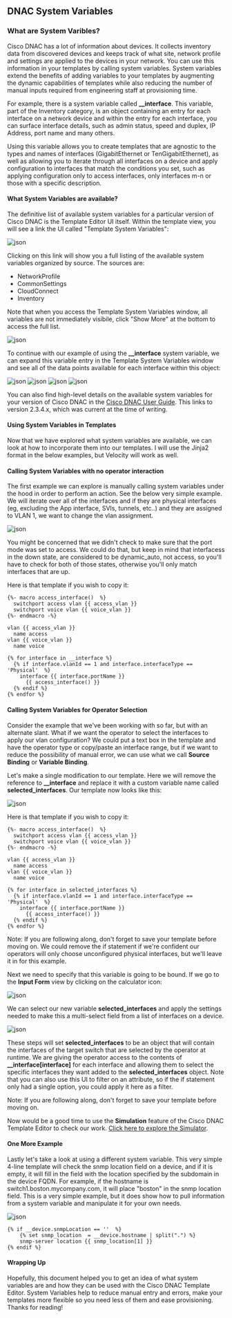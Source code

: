 
## DNAC System Variables

### What are System Varibles?

Cisco DNAC has a lot of information about devices.  It collects inventory data from discovered devices and keeps track of what site, network profile and settings are applied to the devices in your network.  You can use this information in your templates by calling system variables.  System variables extend the benefits of adding variables to your templates by augmenting the dynamic capabilities of templates while also reducing the number of manual inputs required from engineering staff at provisioning time.   

For example, there is a system variable called **__interface**.  This variable, part of the Inventory category, is an object containing an entry for each interface on a network device and within the entry for each interface, you can surface interface details, such as admin status, speed and duplex, IP Address, port name and many others.  

Using this variable allows you to create templates that are agnostic to the types and names of interfaces (GigabitEthernet or TenGigabitEthernet), as well as allowing you to iterate through all interfaces on a device and apply configuration to interfaces that match the conditions you set, such as applying configuration only to access interfaces, only interfaces m-n or those with a specific description.

#### What System Variables are available?

The definitive list of available system variables for a particular version of Cisco DNAC is the Template Editor UI itself.  Within the template view, you will see a link the UI called "Template System Variables":  

![json](./images/button.png?raw=true "Import JSON")  

Clicking on this link will show you a full listing of the available system variables organized by source.  The sources are:

* NetworkProfile
* CommonSettings
* CloudConnect
* Inventory

Note that when you access the Template System Variables window, all variables are not immediately visibile, click "Show More" at the bottom to access the full list.

![json](./images/template_system_main.png?raw=true "Import JSON") 

To continue with our example of using the **__interface** system variable, we can expand this variable entry in the Template System Variables window and see all of the data points available for each interface within this object:

![json](./images/template_system_interfaces_1.png?raw=true "Import JSON") 
![json](./images/template_system_interfaces_2.png?raw=true "Import JSON") 
![json](./images/template_system_interfaces_3.png?raw=true "Import JSON")
![json](./images/template_system_interfaces_4.png?raw=true "Import JSON")  


You can also find high-level details on the available system variables for your version of Cisco DNAC in the [Cisco DNAC User Guide](https://www.cisco.com/c/en/us/td/docs/cloud-systems-management/network-automation-and-management/dna-center/2-3-4/user_guide/b_cisco_dna_center_ug_2_3_4/b_cisco_dna_center_ug_2_3_4_chapter_01000.html#id_92757).  This links to version 2.3.4.x, which was current at the time of writing.

#### Using System Variables in Templates

Now that we have explored what system variables are available, we can look at how to incorporate them into our templates.  I will use the Jinja2 format in the below examples, but Velocity will work as well.

#### Calling System Variables with no operator interaction

The first example we can explore is manually calling system variables under the hood in order to perform an action.  See the below very simple example.  We will iterate over all of the interfaces and if they are physical interfaces (eg, excluding the App interface, SVIs, tunnels, etc..) and they are assigned to VLAN 1, we want to change the vlan assignment.

![json](./images/set_vlan.png?raw=true "Import JSON") 

You might be concerned that we didn't check to make sure that the port mode was set to access.  We could do that, but keep in mind that interfacess in the down state, are considered to be dynamic_auto, not access, so you'll have to check for both of those states, otherwise you'll only match interfaces that are up.

Here is that template if you wish to copy it:

```
{%- macro access_interface()  %}
  switchport access vlan {{ access_vlan }}
  switchport voice vlan {{ voice_vlan }}
{%- endmacro -%}

vlan {{ access_vlan }}
  name access
vlan {{ voice_vlan }}
  name voice

{% for interface in __interface %}
  {% if interface.vlanId == 1 and interface.interfaceType == 'Physical'  %}
    interface {{ interface.portName }}
      {{ access_interface() }}
  {% endif %}
{% endfor %}

```
#### Calling System Variables for Operator Selection

Consider the example that we've been working with so far, but with an alternate slant.  What if we want the operator to select the interfaces to apply our vlan configuration?  We could put a text box in the template and have the operator type or copy/paste an interface range, but if we want to reduce the possibility of manual error, we can use what we call **Source Binding** or **Variable Binding**.

Let's make a single modification to our template.  Here we will remove the reference to **__interface** and replace it with a custom variable name called
**selected_interfaces**.  Our template now looks like this:

![json](./images/set_vlan_2.png?raw=true "Import JSON") 

Here is that template if you wish to copy it:

```
{%- macro access_interface()  %}
  switchport access vlan {{ access_vlan }}
  switchport voice vlan {{ voice_vlan }}
{%- endmacro -%}

vlan {{ access_vlan }}
  name access
vlan {{ voice_vlan }}
  name voice

{% for interface in selected_interfaces %}
  {% if interface.vlanId == 1 and interface.interfaceType == 'Physical'  %}
    interface {{ interface.portName }}
      {{ access_interface() }}
  {% endif %}
{% endfor %}

```

Note:  If you are following along, don't forget to save your template before moving on.  We could remove the if statement if we're confident our operators will only choose unconfigured physical interfaces, but we'll leave it in for this example.

Next we need to specify that this variable is going to be bound.  If we go to the **Input Form** view by clicking on the calculator icon:

![json](./images/calculator_icon.png?raw=true "Import JSON") 

We can select our new variable **selected_interfaces** and apply the settings needed to make this a multi-select field from a list of interfaces on a device.

![json](./images/Input_Form_SystemVariables.png?raw=true "Import JSON") 

These steps will set **selected_interfaces** to be an object that will contain the interfaces of the target switch that are selected by the operator at runtime.  We are giving the operator access to the contents of **__interface[interface]** for each interface and allowing them to select the specific interfaces they want added to the **selected_interfaces** object.  Note that you can also use this UI to filter on an attribute, so if the if statement only had a single option, you could apply it here as a filter.

Note:  If you are following along, don't forget to save your template before moving on.

Now would be a good time to use the **Simulation** feature of the Cisco DNAC Template Editor to check our work.  [Click here to explore the Simulator](./SystemVariables_Simulations.md).


#### One More Example

Lastly let's take a look at using a different system variable.  This very simple 4-line template will check the snmp location field on a device, and if it is empty, it will fill in the field with the location specified by the subdomain in the device FQDN.  For example, if the hostname is switch1.boston.mycompany.com, it will place "boston" in the snmp location field.  This is a very simple example, but it does show how to pull information from a system variable and manipulate it for your own needs.

![json](./images/set_snmp_location.png?raw=true "Import JSON") 

```
{% if __device.snmpLocation == ''  %}
    {% set snmp_location  = __device.hostname | split(".") %}
    snmp-server location {{ snmp_location[1] }}
{% endif %}
```


#### Wrapping Up

Hopefully, this document helped you to get an idea of what system variables are and how they can be used with the Cisco DNAC Template Editor.  System Variables help to reduce manual entry and errors, make your templates more flexible so you need less of them and ease provisioning.  Thanks for reading!


